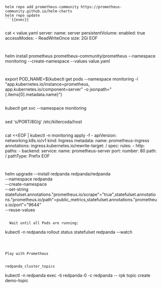 
```
helm repo add prometheus-community https://prometheus-community.github.io/helm-charts  
helm repo update
```{{exec}}


```
cat <<EOF > value.yaml
server:
  name: server
  persistentVolume:
    enabled: true
    accessModes:
      - ReadWriteOnce
    size: 2Gi
EOF
```{{exec}}


```
helm install prometheus prometheus-community/prometheus --namespace monitoring --create-namespace --values value.yaml
```{{exec}}


```
export POD_NAME=$(kubectl get pods --namespace monitoring -l "app.kubernetes.io/instance=prometheus, app.kubernetes.io/component=server" -o jsonpath="{.items[0].metadata.name}")
```{{exec}}

```
kubectl get svc --namespace monitoring 
```{{exec}}

```
sed 's/PORT/80/g' /etc/killercoda/host
```{{exec}}

```
cat <<EOF | kubectl -n monitoring apply -f -
apiVersion: networking.k8s.io/v1
kind: Ingress
metadata:
  name: prometheus-ingress
  annotations:
    ingress.kubernetes.io/rewrite-target: /
spec:
    rules:
    - http:
        paths:
        - backend:
            service:
              name: prometheus-server 
              port:
                number: 80
          path: /
          pathType: Prefix
EOF
```{{exec}}


```
helm upgrade --install redpanda redpanda/redpanda \
  --namespace redpanda \
  --create-namespace \
  --set-string statefulset.annotations."prometheus\.io/scrape"="true",statefulset.annotations."prometheus\.io/path"=public_metrics,statefulset.annotations."prometheus\.io/port"="9644" \
  --reuse-values 
```{{exec}}

  Wait until all Pods are running:

```
kubectl -n redpanda rollout status statefulset redpanda --watch
```{{exec}}



Play with Prometheus


redpanda_cluster_topics

```
kubectl -n redpanda exec -ti redpanda-0 -c redpanda -- rpk topic create demo-topic
```{{exec}}


